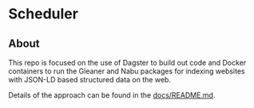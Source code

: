 # Scheduler

## About

This repo is focused on the use of Dagster to build out code and Docker containers
to run the Gleaner and Nabu packages for indexing websites with JSON-LD based
structured data on the web.

Details of the approach can be found in the [docs/README.md](./docs/README.md).



